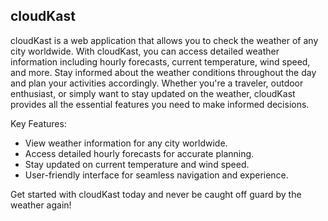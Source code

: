 cloudKast
---------

cloudKast is a web application that allows you to check the weather of any city worldwide. With cloudKast, you can access detailed weather information including hourly forecasts, current temperature, wind speed, and more. Stay informed about the weather conditions throughout the day and plan your activities accordingly. Whether you're a traveler, outdoor enthusiast, or simply want to stay updated on the weather, cloudKast provides all the essential features you need to make informed decisions.

Key Features:

-   View weather information for any city worldwide.
-   Access detailed hourly forecasts for accurate planning.
-   Stay updated on current temperature and wind speed.
-   User-friendly interface for seamless navigation and experience.

Get started with cloudKast today and never be caught off guard by the weather again!
